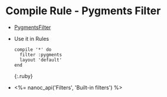 Compile Rule - Pygments Filter
==============================

- [PygmentsFilter](https://github.com/doitian/iany.me/blob/master/lib/pygments_filter.rb)
- Use it in Rules

  ~~~
  compile '*' do
    filter :pygments
    layout 'default'
  end
  ~~~
  {:.ruby}

- <%= nanoc_api('Filters', 'Built-in filters') %>